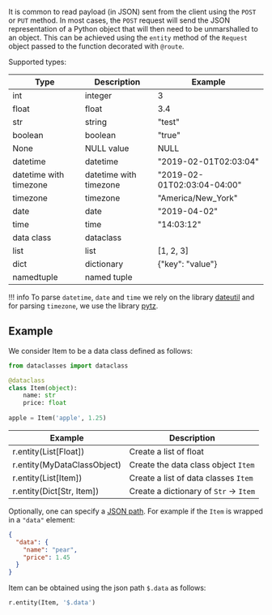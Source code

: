 It is common to read payload (in JSON) sent from the client using the `POST` or `PUT` method.
In most cases, the `POST` request will send the JSON representation of a Python object that will then
need to be unmarshalled to an object. This can be achieved using the `entity` method of the `Request` object passed to the function decorated with `@route`.

Supported types:

Type | Description | Example
-----|-------------|--------
int  | integer     | 3
float| float       | 3.4
str  | string      | "test"
boolean | boolean  | "true"
None | NULL value   | NULL
datetime | datetime | "2019-02-01T02:03:04"
datetime with timezone | datetime with timezone | "2019-02-01T02:03:04-04:00"
timezone | timezone | "America/New_York"
date | date | "2019-04-02"
time | time | "14:03:12"
data class | dataclass
list | list | [1, 2, 3]
dict | dictionary | {"key": "value"}
namedtuple | named tuple

!!! info
    To parse `datetime`, `date` and `time` we rely on the library [dateutil](https://dateutil.readthedocs.io/en/stable/) and
    for parsing `timezone`, we use the library [pytz](https://pythonhosted.org/pytz/).

## Example

We consider Item to be a data class defined as follows:
```python
from dataclasses import dataclass

@dataclass
class Item(object):
    name: str
    price: float
    
apple = Item('apple', 1.25)
```

Example | Description
--------|------------
r.entity(List[Float]) | Create a list of float
r.entity(MyDataClassObject) | Create the data class object `Item`
r.entity(List[Item]) | Create a list of data classes `Item`
r.entity(Dict[Str, Item]) | Create a dictionary of `Str` -> `Item`

Optionally, one can specify a [JSON path](https://github.com/h2non/jsonpath-ng). For example if the `Item` is wrapped in a `"data"` element:
```json
{
  "data": {
    "name": "pear",
    "price": 1.45
  }
}
```

Item can be obtained using the json path `$.data` as follows:
```python
r.entity(Item, '$.data')
```